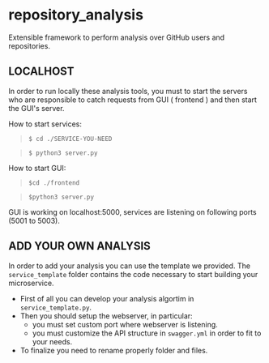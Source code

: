 # repository_analysis
Extensible framework to perform analysis over GitHub users and repositories.


## LOCALHOST
In order to run locally these analysis tools, you must to start the servers who are responsible to catch requests from GUI ( frontend ) and then start the GUI's server.

How to start services:

>`$ cd ./SERVICE-YOU-NEED`

>`$ python3 server.py`

How to start GUI:
> `$cd ./frontend`

> `$python3 server.py`

GUI is working on localhost:5000, services are listening on following ports (5001 to 5003).

## ADD YOUR OWN ANALYSIS

In order to add your analysis you can use the template we provided.
The `service_template` folder contains the code necessary to start building your microservice.

- First of all you can develop your analysis algortim in `service_template.py`.
- Then you should setup the webserver, in particular:
	- you must set custom port where webserver is listening.
	- you must customize the API structure in `swagger.yml` in order to fit to your needs.
- To finalize you need to rename properly folder and files.